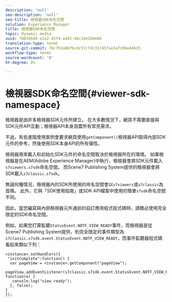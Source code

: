 ```yaml
---
description: 'null'
seo-description: 'null'
seo-title: 檢視器SDK命名空間
solution: Experience Manager
title: 檢視器SDK命名空間
topic: Dynamic media
uuid: 780396d8-e1e2-45f4-aa01-46c16e20de06
translation-type: tm+mt
source-git-commit: 7bc7b3a86fbcdc57cfdc31745fae3afc06e44b15
workflow-type: tm+mt
source-wordcount: '0'
ht-degree: 0%

---
```



# 檢視器SDK命名空間{#viewer-sdk-namespace}

檢視器是由許多檢視器SDK元件所建立。 在大多數情況下，網頁不需要直接與SDK元件API互動；檢視器API本身涵蓋所有常見需求。

不過，有些進階使用案例會要求網頁使用`getComponent()`檢視器API取得內部SDK元件的參考，然後使用SDK本身API的所有彈性。

檢視器用來載入和初始化SDK元件的命名空間取決於檢視器所在的環境。 如果檢視器是在AEM(Adobe Experience Manager)中執行，檢視器會將SDK元件載入`s7viewers.s7sdk`命名空間。 而Scene7 Publishing System提供的檢視器會將SDK載入`s7classic.s7sdk`。

無論何種情況，檢視器內的SDK所使用的命名空間會以`s7viewers`或`s7classic`為首碼。 此外，它與「SDK使用指南」或SDK API檔案中使用的簡單`s7sdk`命名空間不同。

因此，當您編寫與內部檢視器元件通訊的自訂應用程式程式碼時，請務必使用完全限定的SDK命名空間。

例如，如果您打算監聽`StatusEvent.NOTF_VIEW_READY`事件，而檢視器是從Scene7 Publishing System提供，則完全限定的事件類型為`s7classic.s7sdk.event.StatusEvent.NOTF_VIEW_READY`，而事件監聽器程式碼看起來類似下列：

```
<instance>.setHandlers({ 
 "initComplete":function() { 
  var pageView = <instance>.getComponent("pageView"); 
   pageView.addEventListener(s7classic.s7sdk.event.StatusEvent.NOTF_VIEW_READY, function(e) { 
   console.log("view ready"); 
  }, false); 
} 
});
```

